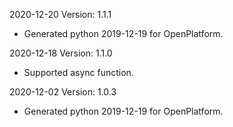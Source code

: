 2020-12-20 Version: 1.1.1
- Generated python 2019-12-19 for OpenPlatform.

2020-12-18 Version: 1.1.0
- Supported async function.

2020-12-02 Version: 1.0.3
- Generated python 2019-12-19 for OpenPlatform.

